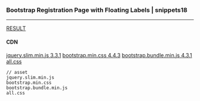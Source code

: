 ### Bootstrap Registration Page with Floating Labels | snippets18
---



[RESULT](https://jsfiddle.net/StartBootstrap/1nu8g6e5/)

#### CDN
[jquery.slim.min.js 3.3.1](https://cdnjs.cloudflare.com/ajax/libs/jquery/3.4.1/jquery.slim.min.js)
[bootstrap.min.css 4.4.3](https://stackpath.bootstrapcdn.com/bootstrap/4.3.1/css/bootstrap.min.css)
[bootstrap.bundle.min.js 4.3.1](https://stackpath.bootstrapcdn.com/bootstrap/4.3.1/js/bootstrap.bundle.min.js)
[all.css](https://use.fontawesome.com/releases/v5.8.2/css/all.css)





```
// asset
jquery.slim.min.js
bootstrap.min.css
bootstrap.bundle.min.js
all.css
```




```
```

